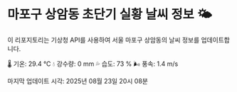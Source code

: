 
# 마포구 상암동 초단기 실황 날씨 정보 🌤️

이 리포지토리는 기상청 API를 사용하여 서울 마포구 상암동의 날씨 정보를 업데이트합니다. 

🌡️ 기온: 29.4 ℃
💧 강수량: 0 mm
💦 습도: 73 %
🌬️ 풍속: 1.4 m/s

마지막 업데이트 시각: 2025년 08월 23일 20시 08분    
